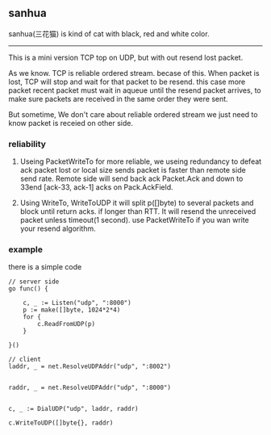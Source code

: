 ## sanhua
sanhua(三花猫) is kind of cat with black, red and white color.

---
This is a mini version TCP top on UDP, but with out resend
lost packet.

As we know. TCP is reliable ordered stream. becase of this. When packet is lost, 
TCP will stop and wait for that packet to be resend. this case more packet recent 
packet must wait in aqueue until the resend packet arrives, to make sure packets 
are received in the same order they were sent.

But sometime, We don't care about reliable ordered stream we just need to know packet
is receied on other side. 

### reliability

1.  Useing PacketWriteTo 
 for more reliable, we useing redundancy to defeat ack packet lost or local size sends packet is faster
than remote side send rate. 
Remote side will send back ack Packet.Ack and down to 33end [ack-33, ack-1] acks on Pack.AckField.

2. Using WriteTo, WriteToUDP
  it will split p([]byte) to several packets and  block until return acks. if longer than RTT. It will
  resend the unreceived packet unless timeout(1 second).  use PacketWriteTo if you wan write your resend algorithm.


### example 

there is a simple  code 

	// server side 
	go func() {

		c, _ := Listen("udp", ":8000")
		p := make([]byte, 1024*2*4)
		for {
			c.ReadFromUDP(p)
		}

	}()

	// client 
	laddr, _ = net.ResolveUDPAddr("udp", ":8002")


	raddr, _ = net.ResolveUDPAddr("udp", ":8000")


	c, _ := DialUDP("udp", laddr, raddr)

	c.WriteToUDP([]byte{}, raddr)





	







